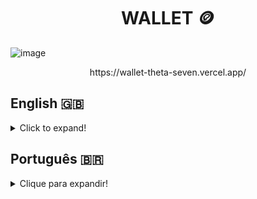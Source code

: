 <h1 align="center">WALLET 🪙</h1>

![image](https://user-images.githubusercontent.com/96205316/187811294-d0cb1bcc-b27a-4c7b-8cd6-6213d9f5e5ac.png)
<p align="center">https://wallet-theta-seven.vercel.app/</p>

## English 🇬🇧
<details>
  <summary>Click to expand!</summary>
  
### Description 📝
Wallet is an expense-tracker with a currency converter inside, where users can add, edit, remove and visualize their spendings. All expenses are converted to BRL (Brazilian Real). This project was developed during the Front-end module at Trybe in May, 2022.

### Technologies and Tools 🔧
<img src="https://img.shields.io/badge/JavaScript-323330?style=for-the-badge&logo=javascript&logoColor=F7DF1E" alt="js-logo"/>
<img src="https://img.shields.io/badge/React-20232A?style=for-the-badge&logo=react&logoColor=61DAFB" alt="react-logo"/>
<img src="https://img.shields.io/badge/React_Router-CA4245?style=for-the-badge&logo=react-router&logoColor=white" alt="router-logo"/>
<img src="https://img.shields.io/badge/Redux-593D88?style=for-the-badge&logo=redux&logoColor=white" alt="redux-logo"/>
<img src="https://img.shields.io/badge/CSS3-1572B6?style=for-the-badge&logo=css3&logoColor=white" alt="css-logo"/>
<img src="https://img.shields.io/badge/Vercel-000000?style=for-the-badge&logo=vercel&logoColor=white" alt="vercel-logo"/>

Wallet was developed using **Javascript** and the **React** library. **React Router** was used to promote page navigation without page refresh and the **Redux** library made it possible to centralize and manage the application's state. Later on, I used **CSS3** for style and positioning and **Vercel** for this page's deployment.   
Data for currency conversion came from [this API](https://docs.awesomeapi.com.br/api-de-moedas).

### Installation 📋
1. Create a directory using the **mkdir** command:
```
  mkdir saraivais-projects
```

2. Access the directory using the **cd** command and clone the repository:
```
  cd saraivais-projects
  git clone git@github.com:saraivais/wallet.git
```

3. Access the project directory and install it's dependencies:
```
  cd wallet
  npm i
```

4. Lastly, use the **npm start** command and access the project via browser, using the following url
```
  http://localhost:3000
```

### You can find this project [here](https://wallet-theta-seven.vercel.app/)!

</details>

## Português 🇧🇷
<details>
  <summary>Clique para expandir!</summary>
  
### Descrição 📝
O Wallet é um rastreador de despesas com um conversor de moeda dentro, onde os usuários podem adicionar, editar, remover e visualizar seus gastos. Todas as despesas são convertidas para BRL (Real Brasileiro). Este projeto foi desenvolvido durante o módulo Front-end no Trybe em maio de 2022.
### Tecnologias e Ferramentas 🔧
<img src="https://img.shields.io/badge/JavaScript-323330?style=for-the-badge&logo=javascript&logoColor=F7DF1E" alt="js-logo"/>
<img src="https://img.shields.io/badge/React-20232A?style=for-the-badge&logo=react&logoColor=61DAFB" alt="react-logo"/>
<img src="https://img.shields.io/badge/React_Router-CA4245?style=for-the-badge&logo=react-router&logoColor=white" alt="router-logo"/>
<img src="https://img.shields.io/badge/Redux-593D88?style=for-the-badge&logo=redux&logoColor=white" alt="redux-logo"/>
<img src="https://img.shields.io/badge/CSS3-1572B6?style=for-the-badge&logo=css3&logoColor=white" alt="css-logo"/>
<img src="https://img.shields.io/badge/Vercel-000000?style=for-the-badge&logo=vercel&logoColor=white" alt="vercel-logo"/>

Wallet foi desenvolvido usando **Javascript** e a biblioteca **React**. O **React Router** foi usado para promover a navegação sem atualização da página e a biblioteca **Redux** possibilitou centralizar e gerenciar o estado da aplicação. Mais tarde, usei **CSS3** para estilo e posicionamento e **Vercel** para fazer deploy desta página.   
Os dados para conversão de moeda vieram [desta API](https://docs.awesomeapi.com.br/api-de-moedas).

### Instalação 📋
1. Crie um diretório usando o comando **mkdir**:
```
  mkdir saraivais-projects
```

2. Acesse o diretório usando o comando **cd** e clone o repositório:
```
  cd saraivais-projects
  git clone git@github.com:saraivais/wallet.git
```

3. Acesse o diretório do projeto e instale suas dependências:
```
  cd wallet
  npm i
```

4. Por fim, use o comando **npm start** e acesse o projeto via navegador, usando a seguinte url
```
  http://localhost:3000
```
### Você pode encontrar este projeto [aqui](https://wallet-theta-seven.vercel.app/)!

</details>
